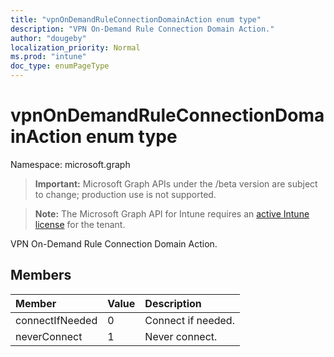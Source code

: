```yaml
---
title: "vpnOnDemandRuleConnectionDomainAction enum type"
description: "VPN On-Demand Rule Connection Domain Action."
author: "dougeby"
localization_priority: Normal
ms.prod: "intune"
doc_type: enumPageType
---
```


# vpnOnDemandRuleConnectionDomainAction enum type

Namespace: microsoft.graph

> **Important:** Microsoft Graph APIs under the /beta version are subject to change; production use is not supported.

> **Note:** The Microsoft Graph API for Intune requires an [active Intune license](https://go.microsoft.com/fwlink/?linkid=839381) for the tenant.

VPN On-Demand Rule Connection Domain Action.

## Members
|Member|Value|Description|
|:---|:---|:---|
|connectIfNeeded|0|Connect if needed.|
|neverConnect|1|Never connect.|




